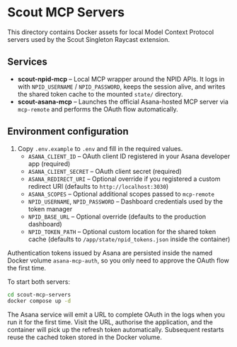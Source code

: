 # Scout MCP Servers

This directory contains Docker assets for local Model Context Protocol servers used by the Scout Singleton Raycast extension.

## Services

- **scout-npid-mcp** – Local MCP wrapper around the NPID APIs. It logs in with
  `NPID_USERNAME` / `NPID_PASSWORD`, keeps the session alive, and writes the
  shared token cache to the mounted `state/` directory.
- **scout-asana-mcp** – Launches the official Asana-hosted MCP server via `mcp-remote` and performs the OAuth flow automatically.

## Environment configuration

1. Copy `.env.example` to `.env` and fill in the required values.
   - `ASANA_CLIENT_ID` – OAuth client ID registered in your Asana developer app (required)
   - `ASANA_CLIENT_SECRET` – OAuth client secret (required)
   - `ASANA_REDIRECT_URI` – Optional override if you registered a custom redirect URI (defaults to `http://localhost:3030`)
   - `ASANA_SCOPES` – Optional additional scopes passed to `mcp-remote`
   - `NPID_USERNAME`, `NPID_PASSWORD` – Dashboard credentials used by the token manager
   - `NPID_BASE_URL` – Optional override (defaults to the production dashboard)
   - `NPID_TOKEN_PATH` – Optional custom location for the shared token cache (defaults to `/app/state/npid_tokens.json` inside the container)

Authentication tokens issued by Asana are persisted inside the named Docker volume `asana-mcp-auth`, so you only need to approve the OAuth flow the first time.

To start both servers:

```bash
cd scout-mcp-servers
docker compose up -d
```

The Asana service will emit a URL to complete OAuth in the logs when you run it for the first time. Visit the URL, authorise the application, and the container will pick up the refresh token automatically. Subsequent restarts reuse the cached token stored in the Docker volume.
